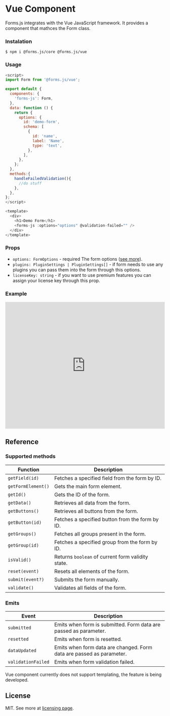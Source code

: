 # Vue Component

Forms.js integrates with the Vue JavaScript framework. It provides a component that mathces the Form class.

### Instalation

```shell
$ npm i @forms.js/core @forms.js/vue
```

### Usage

```javascript
<script>
import Form from '@forms.js/vue';

export default {
  components: {
    'forms-js': Form,
  },
  data: function () {
    return {
      options: {
        id: 'demo-form',
        schema: [
          {
            id: 'name',
            label: 'Name',
            type: 'text',
          },
        ],
      },
    };
  },
  methods:{
    handleFailedValidation(){
      //do stuff
    },
  },
};
</script>

<template>
  <div>
    <h1>Demo Form</h1>
    <forms-js :options="options" @validation-failed="" />
  </div>
</template>
```

### Props

- `options: FormOptions` - <span class="badge warning">required</span> The form options (<a href="https://formsjs.io/documentation/v1/form">see more</a>).
- `plugins: PluginSettings | PluginSettings[]` - if form needs to use any plugins you can pass them into the form through this options.
- `licenseKey: string` - if you want to use premium features you can assign your license key through this prop.

### Example

<iframe height="400" style="width: 100%;" scrolling="no" title="forms.js - vue example" src="https://codepen.io/trilmatic/embed/KKEGNjp?default-tab=js%2Cresult" frameborder="no" loading="lazy" allowtransparency="true" allowfullscreen="true">
  See the Pen <a href="https://codepen.io/trilmatic/pen/KKEGNjp">
  forms.js - vue example</a> by Trilmatic (<a href="https://codepen.io/trilmatic">@trilmatic</a>)
  on <a href="https://codepen.io">CodePen</a>.
</iframe>

## Reference

### Supported methods

<table>
  <thead>
    <tr>
      <th>Function</th>
      <th>Description</th>
    </tr>
  </thead>
  <tbody>
    <tr>
      <td><code>getField(id)</code></td>
      <td>Fetches a specified field from the form by ID.</td>
    </tr>
    <tr>
      <td><code>getFormElement()</code></td>
      <td>Gets the main form element.</td>
    </tr>
    <tr>
      <td><code>getId()</code></td>
      <td>Gets the ID of the form.</td>
    </tr>
    <tr>
      <td><code>getData()</code></td>
      <td>Retrieves all data from the form.</td>
    </tr>
    <tr>
      <td><code>getButtons()</code></td>
      <td>Retrieves all buttons from the form.</td>
    </tr>
    <tr>
      <td><code>getButton(id)</code></td>
      <td>Fetches a specified button from the form by ID.</td>
    </tr>
    <tr>
      <td><code>getGroups()</code></td>
      <td>Fetches all groups present in the form.</td>
    </tr>
    <tr>
      <td><code>getGroup(id)</code></td>
      <td>Fetches a specified group from the form by ID.</td>
    </tr>
    <tr>
      <td><code>isValid()</code></td>
      <td>Returns <code>boolean</code> of current form validity state.</td>
    </tr>
    <tr>
      <td><code>reset(event)</code></td>
      <td>Resets all elements of the form.</td>
    </tr>
    <tr>
      <td><code>submit(event?)</code></td>
      <td>Submits the form manually.</td>
    </tr>
    <tr>
      <td><code>validate()</code></td>
      <td>Validates all fields of the form.</td>
    </tr>
  </tbody>
</table>

### Emits

<table>
  <thead>
    <tr>
      <th>Event</th>
      <th>Description</th>
    </tr>
  </thead>
  <tbody>
    <tr>
      <td><code>submitted</code></td>
      <td>Emits when form is submitted. Form data are passed as parameter.</td>
    </tr>
    <tr>
      <td><code>resetted</code></td>
      <td>Emits when form is resetted.</td>
    </tr>
    <tr>
      <td><code>dataUpdated</code></td>
      <td>Emits when form data are changed. Form data are passed as parameter.</td>
    </tr>
    <tr>
      <td><code>validationFailed</code></td>
      <td>Emits when form validation failed.</td>
    </tr>
  </tbody>
</table>

Vue component currently does not support templating, the feature is being developed.

<h2 id="license">License</h2>

MIT. See more at <a href="https://formsjs.io/documentation/v1/licensing">licensing page</a>.

